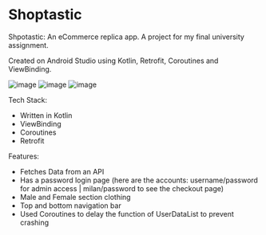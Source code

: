 # Shoptastic 

Shpotastic: An eCommerce replica app. A project for my final university assignment. 

Created on Android Studio using Kotlin, Retrofit, Coroutines and ViewBinding.

![image](https://github.com/Milan-Asad/Shoptastic-eCommerce-App/assets/79909176/dedab104-0da9-43e0-9bae-27dc81a78877)
![image](https://github.com/Milan-Asad/Shoptastic-eCommerce-App/assets/79909176/e0176d19-fd6d-4151-8d42-34811899fe24)
![image](https://github.com/Milan-Asad/Shoptastic-eCommerce-App/assets/79909176/0e1b7973-4582-46b6-aa73-3804056d45ca)


Tech Stack:
- Written in Kotlin
- ViewBinding 
- Coroutines
- Retrofit

Features:
- Fetches Data from an API
- Has a password login page (here are the accounts: username/password for admin access | milan/password to see the checkout page)
- Male and Female section clothing 
- Top and bottom navigation bar
- Used Coroutines to delay the function of UserDataList to prevent crashing
